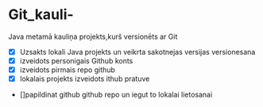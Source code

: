 # Git_kauli-
Java metamā kauliņa projekts,kurš versionēts ar Git

- [x] Uzsakts lokali Java projekts un veikrta sakotnejas versijas versionesana
- [x] izveidots personigais Github konts
- [x] izveidots pirmais repo github
- [x] lokalais projekts izveidots ithub pratuve
- []papildinat github github repo un iegut to lokalai lietosanai
